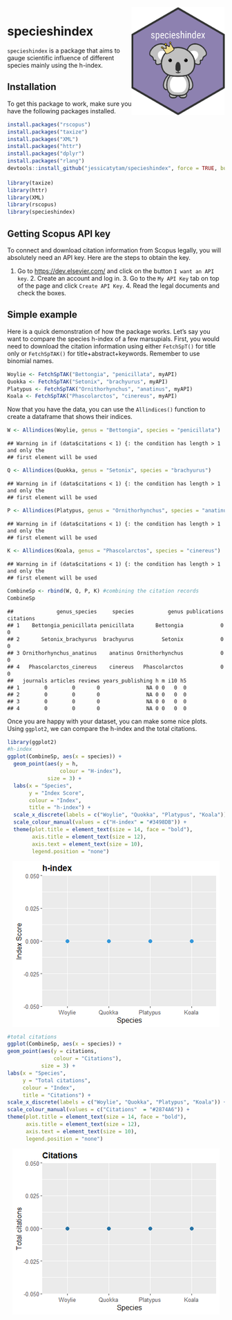 
<img src="README_files/figure-gfm/stickerfile.png" alt="hexsticker" height="250px" align="right" />

# specieshindex

`specieshindex` is a package that aims to gauge scientific influence of
different species mainly using the h-index.

## Installation

To get this package to work, make sure you have the following packages
installed.

``` r
install.packages("rscopus")
install.packages("taxize")
install.packages("XML")
install.packages("httr")
install.packages("dplyr")
install.packages("rlang")
devtools::install_github("jessicatytam/specieshindex", force = TRUE, build_vignettes = TRUE)

library(taxize)
library(httr)
library(XML)
library(rscopus)
library(specieshindex)
```

## Getting Scopus API key

To connect and download citation information from Scopus legally, you
will absolutely need an API key. Here are the steps to obtain the key.
1. Go to <https://dev.elsevier.com/> and click on the button `I want an
API key`. 2. Create an account and log in. 3. Go to the `My API Key` tab
on top of the page and click `Create API Key`. 4. Read the legal
documents and check the boxes.

## Simple example

Here is a quick demonstration of how the package works. Let’s say you
want to compare the species h-index of a few marsupials. First, you
would need to download the citation information using either
`FetchSpT()` for title only or `FetchSpTAK()` for
title+abstract+keywords. Remember to use binomial names.

``` r
Woylie <- FetchSpTAK("Bettongia", "penicillata", myAPI)
Quokka <- FetchSpTAK("Setonix", "brachyurus", myAPI)
Platypus <- FetchSpTAK("Ornithorhynchus", "anatinus", myAPI)
Koala <- FetchSpTAK("Phascolarctos", "cinereus", myAPI)
```

Now that you have the data, you can use the `Allindices()` function to
create a dataframe that shows their indices.

``` r
W <- Allindices(Woylie, genus = "Bettongia", species = "penicillata")
```

    ## Warning in if (data$citations < 1) {: the condition has length > 1 and only the
    ## first element will be used

``` r
Q <- Allindices(Quokka, genus = "Setonix", species = "brachyurus")
```

    ## Warning in if (data$citations < 1) {: the condition has length > 1 and only the
    ## first element will be used

``` r
P <- Allindices(Platypus, genus = "Ornithorhynchus", species = "anatinus")
```

    ## Warning in if (data$citations < 1) {: the condition has length > 1 and only the
    ## first element will be used

``` r
K <- Allindices(Koala, genus = "Phascolarctos", species = "cinereus")
```

    ## Warning in if (data$citations < 1) {: the condition has length > 1 and only the
    ## first element will be used

``` r
CombineSp <- rbind(W, Q, P, K) #combining the citation records
CombineSp
```

    ##              genus_species     species           genus publications citations
    ## 1    Bettongia_penicillata penicillata       Bettongia            0         0
    ## 2       Setonix_brachyurus  brachyurus         Setonix            0         0
    ## 3 Ornithorhynchus_anatinus    anatinus Ornithorhynchus            0         0
    ## 4   Phascolarctos_cinereus    cinereus   Phascolarctos            0         0
    ##   journals articles reviews years_publishing h m i10 h5
    ## 1        0        0       0               NA 0 0   0  0
    ## 2        0        0       0               NA 0 0   0  0
    ## 3        0        0       0               NA 0 0   0  0
    ## 4        0        0       0               NA 0 0   0  0

Once you are happy with your dataset, you can make some nice plots.
Using `ggplot2`, we can compare the h-index and the total citations.

``` r
library(ggplot2)
#h-index
ggplot(CombineSp, aes(x = species)) +
  geom_point(aes(y = h,
                 colour = "H-index"),
             size = 3) +
  labs(x = "Species",
       y = "Index Score",
       colour = "Index",
       title = "h-index") +
  scale_x_discrete(labels = c("Woylie", "Quokka", "Platypus", "Koala")) +
  scale_colour_manual(values = c("H-index" = "#3498DB")) +
  theme(plot.title = element_text(size = 14, face = "bold"),
        axis.title = element_text(size = 12),
        axis.text = element_text(size = 10),
        legend.position = "none")
```

<img src="README_files/figure-gfm/unnamed-chunk-5-1.png" style="display: block; margin: auto;" />

``` r
#total citations
ggplot(CombineSp, aes(x = species)) +
geom_point(aes(y = citations,
               colour = "Citations"),
           size = 3) +
labs(x = "Species",
     y = "Total citations",
     colour = "Index",
     title = "Citations") +
scale_x_discrete(labels = c("Woylie", "Quokka", "Platypus", "Koala")) + 
scale_colour_manual(values = c("Citations"  = "#2874A6")) +
theme(plot.title = element_text(size = 14, face = "bold"),
      axis.title = element_text(size = 12),
      axis.text = element_text(size = 10),
      legend.position = "none")
```

<img src="README_files/figure-gfm/unnamed-chunk-5-2.png" style="display: block; margin: auto;" />
